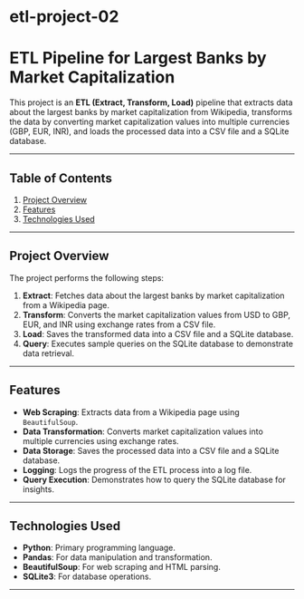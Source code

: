 # etl-project-02
# ETL Pipeline for Largest Banks by Market Capitalization

This project is an **ETL (Extract, Transform, Load)** pipeline that extracts data about the largest banks by market capitalization from Wikipedia, transforms the data by converting market capitalization values into multiple currencies (GBP, EUR, INR), and loads the processed data into a CSV file and a SQLite database.

---

## **Table of Contents**
1. [Project Overview](#project-overview)
2. [Features](#features)
3. [Technologies Used](#technologies-used)

---

## **Project Overview**
The project performs the following steps:
1. **Extract**: Fetches data about the largest banks by market capitalization from a Wikipedia page.
2. **Transform**: Converts the market capitalization values from USD to GBP, EUR, and INR using exchange rates from a CSV file.
3. **Load**: Saves the transformed data into a CSV file and a SQLite database.
4. **Query**: Executes sample queries on the SQLite database to demonstrate data retrieval.

---

## **Features**
- **Web Scraping**: Extracts data from a Wikipedia page using `BeautifulSoup`.
- **Data Transformation**: Converts market capitalization values into multiple currencies using exchange rates.
- **Data Storage**: Saves the processed data into a CSV file and a SQLite database.
- **Logging**: Logs the progress of the ETL process into a log file.
- **Query Execution**: Demonstrates how to query the SQLite database for insights.

---

## **Technologies Used**
- **Python**: Primary programming language.
- **Pandas**: For data manipulation and transformation.
- **BeautifulSoup**: For web scraping and HTML parsing.
- **SQLite3**: For database operations.

---
